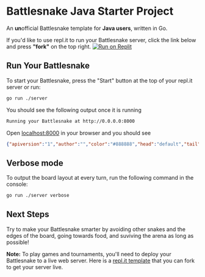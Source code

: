 # Battlesnake Java Starter Project

An **un**official Battlesnake template for **Java users**, written in Go.

If you'd like to use repl.it to run your Battlesnake server, click the link below and press **"fork"** on the top right.
[![Run on Replit](https://replit.com/@JimmyLiu3/starter-snake-java)](https://replit.com/@JimmyLiu3/starter-snake-java)


## Run Your Battlesnake

To start your Battlesnake, press the "Start" button at the top of your repl.it server or run:

```sh
go run ./server
```

You should see the following output once it is running

```sh
Running your Battlesnake at http://0.0.0.0:8000
```

Open [localhost:8000](http://localhost:8000) in your browser and you should see

```json
{"apiversion":"1","author":"","color":"#888888","head":"default","tail":"default"}
```

## Verbose mode
To output the board layout at every turn, run the following command in the console:

```sh
go run ./server verbose
```

## Next Steps

Try to make your Battlesnake smarter by avoiding other snakes and the edges of the board, going towards food, and suviving the arena as long as possible!

**Note:** To play games and tournaments, you'll need to deploy your Battlesnake to a live web server. Here is a [repl.it template](https://replit.com/@JimmyLiu3/starter-snake-java) that you can fork to get your server live.